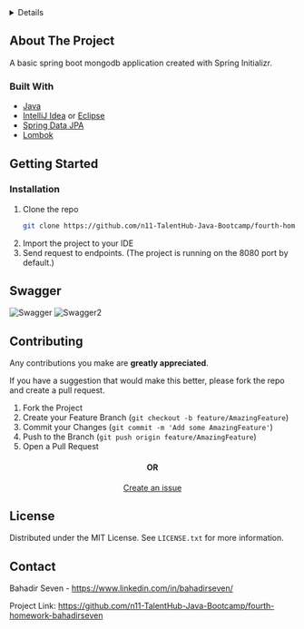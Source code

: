 


<!-- TABLE OF CONTENTS -->
<details>
  <h2>Table of Contents</h2>
  <ol>
    <li>
      <a href="#about-the-project">About The Project</a>
      <ul>
        <li><a href="#built-with">Built With</a></li>
      </ul>
    </li>
    <li>
      <a href="#getting-started">Getting Started</a>
      <ul>
        <li><a href="#prerequisites">Prerequisites</a></li>
        <li><a href="#installation">Installation</a></li>
      </ul>
    </li>
    <li><a href="#swagger">Swagger</a></li>
    <li><a href="#contributing">Contributing</a></li>
    <li><a href="#license">License</a></li>
     <li><a href="#contact">Contact</a></li>

  </ol>
</details>

<!-- ABOUT THE PROJECT -->
## About The Project
A basic spring boot mongodb application created with Spring Initializr.

### Built With
* [Java](https://www.oracle.com/java/)
* [IntelliJ Idea](https://www.jetbrains.com/idea/) or [Eclipse](https://www.eclipse.org)
* [Spring Data JPA](https://spring.io/projects/spring-data-jpa)
* [Lombok](https://spring.io/projects/spring-data-jpa)

<!-- GETTING STARTED -->
## Getting Started
### Installation
1. Clone the repo
   ```sh
   git clone https://github.com/n11-TalentHub-Java-Bootcamp/fourth-homework-bahadirseven.git
   ```
2. Import the project to your IDE
3. Send request to endpoints. (The project is running on the 8080 port by default.)

<!-- GETTING STARTED -->
## Swagger
![Swagger](https://user-images.githubusercontent.com/35156394/149659863-e1afded3-b3f0-4760-bdc2-b6e16ed8be36.png)
![Swagger2](https://user-images.githubusercontent.com/35156394/149659930-95aaf4ee-4e23-44cb-8354-833a79d7713f.png)

<!-- CONTRIBUTING -->
## Contributing
Any contributions you make are **greatly appreciated**.

If you have a suggestion that would make this better, please fork the repo and create a pull request.

1. Fork the Project
2. Create your Feature Branch (`git checkout -b feature/AmazingFeature`)
3. Commit your Changes (`git commit -m 'Add some AmazingFeature'`)
4. Push to the Branch (`git push origin feature/AmazingFeature`)
5. Open a Pull Request
<h4 align="center"> OR </h4>
<p align="center"><a href="https://github.com/n11-TalentHub-Java-Bootcamp/fourth-homework-bahadirseven/issues">Create an issue</a> </p>

<!-- LICENSE -->
## License
Distributed under the MIT License. See `LICENSE.txt` for more information.

<!-- CONTACT -->
## Contact
Bahadir Seven  - https://www.linkedin.com/in/bahadirseven/

Project Link: https://github.com/n11-TalentHub-Java-Bootcamp/fourth-homework-bahadirseven
